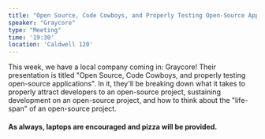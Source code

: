 ```yaml
---
title: "Open Source, Code Cowboys, and Properly Testing Open-Source Applications"
speaker: "Graycore"
type: "Meeting"
time: '19:30'
location: 'Caldwell 120'
---
```


This week, we have a local company coming in: Graycore! Their presentation is titled "Open Source, Code Cowboys, and properly testing open-source applications". In it, they'll be breaking down what it takes to properly attract developers to an open-source project, sustaining development on an open-source project, and how to think about the "life-span" of an open-source project.

#### As always, laptops are encouraged and pizza will be provided.

